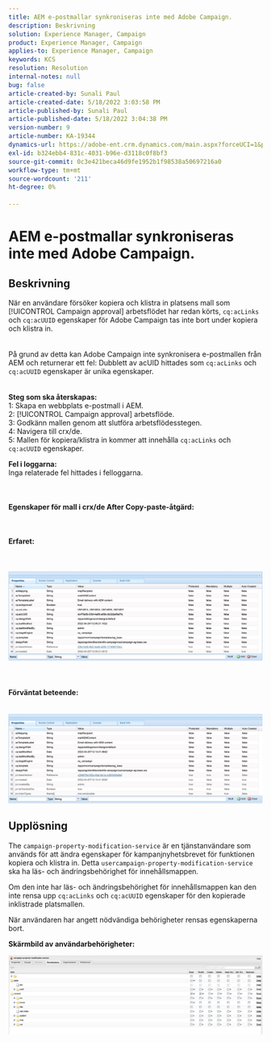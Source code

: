 ```yaml
---
title: AEM e-postmallar synkroniseras inte med Adobe Campaign.
description: Beskrivning
solution: Experience Manager, Campaign
product: Experience Manager, Campaign
applies-to: Experience Manager, Campaign
keywords: KCS
resolution: Resolution
internal-notes: null
bug: false
article-created-by: Sunali Paul
article-created-date: 5/18/2022 3:03:58 PM
article-published-by: Sunali Paul
article-published-date: 5/18/2022 3:04:38 PM
version-number: 9
article-number: KA-19344
dynamics-url: https://adobe-ent.crm.dynamics.com/main.aspx?forceUCI=1&pagetype=entityrecord&etn=knowledgearticle&id=69a1eeb9-bbd6-ec11-a7b5-000d3a3adbfc
exl-id: b324ebb4-831c-4031-b96e-d3118c0f8bf3
source-git-commit: 0c3e421beca46d9fe1952b1f98538a50697216a0
workflow-type: tm+mt
source-wordcount: '211'
ht-degree: 0%

---
```


# AEM e-postmallar synkroniseras inte med Adobe Campaign.

## Beskrivning

När en användare försöker kopiera och klistra in platsens mall som [!UICONTROL Campaign approval] arbetsflödet har redan körts, `cq:acLinks` och `cq:acUUID` egenskaper för Adobe Campaign tas inte bort under kopiera och klistra in.
<br> <br><br>På grund av detta kan Adobe Campaign inte synkronisera e-postmallen från AEM och returnerar ett fel: Dubblett av acUID hittades som `cq:acLinks` och `cq:acUUID` egenskaper är unika egenskaper.
<br> <br><br><b>Steg som ska återskapas:</b>
<br>1: Skapa en webbplats e-postmall i AEM.
<br>2: [!UICONTROL Campaign approval] arbetsflöde.
<br>3: Godkänn mallen genom att slutföra arbetsflödesstegen.
<br>4: Navigera till crx/de.
<br>5: Mallen för kopiera/klistra in kommer att innehålla `cq:acLinks` och `cq:acUUID` egenskaper.

<b>Fel i loggarna:</b>
<br>Inga relaterade fel hittades i felloggarna.<br><br> <br><br><b>Egenskaper för mall i crx/de After Copy-paste-åtgärd:</b><br><br> <br><br><b>Erfaret:</b><br><br> <br><br>![](assets/___6aa1eeb9-bbd6-ec11-a7b5-000d3a3adbfc___.jpeg)<br><br> <br><br><b>Förväntat beteende:</b>
<br> <br><br>![](assets/___6ca1eeb9-bbd6-ec11-a7b5-000d3a3adbfc___.jpeg)

## Upplösning


The `campaign-property-modification-service` är en tjänstanvändare som används för att ändra egenskaper för kampanjnyhetsbrevet för funktionen kopiera och klistra in.
Detta `usercampaign-property-modification-service` ska ha läs- och ändringsbehörighet för innehållsmappen.

Om den inte har läs- och ändringsbehörighet för innehållsmappen kan den inte rensa upp `cq:acLinks` och `cq:acUUID` egenskaper för den kopierade inklistrade platsmallen.

När användaren har angett nödvändiga behörigheter rensas egenskaperna bort.

<b>Skärmbild av användarbehörigheter:</b>

![](assets/5443ef52-35cc-ec11-a7b5-6045bd00db33.png)
